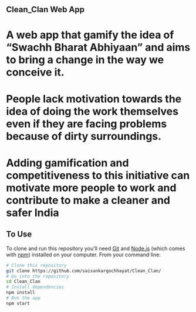## Clean_Clan Web App

# A web app that gamify the idea of “Swachh Bharat Abhiyaan” and  aims to bring a change in the way we conceive it.
# People lack motivation towards the idea of doing the work themselves even if they are facing problems because of dirty surroundings.
# Adding gamification and competitiveness to this initiative can motivate more people to work and contribute to make a cleaner and safer India

## To Use

To clone and run this repository you'll need [Git](https://git-scm.com) and [Node.js](https://nodejs.org/en/download/) (which comes with [npm](http://npmjs.com)) installed on your computer. From your command line:

```bash
# Clone this repository
git clone https://github.com/saisankargochhayat/Clean_Clan/
# Go into the repository
cd Clean_Clan
# Install dependencies
npm install
# Run the app
npm start

